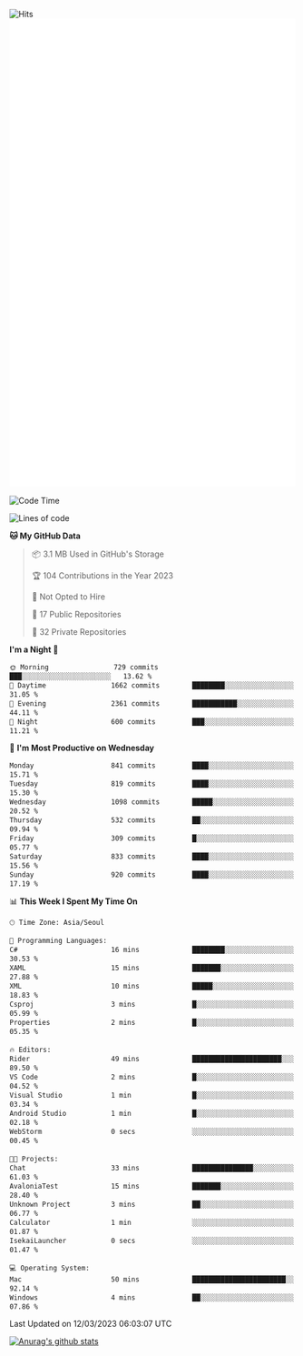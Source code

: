 ![Hits](https://hits.seeyoufarm.com/api/count/incr/badge.svg?url=https%3A%2F%2Fgithub.com%2Fkokose1234&count_bg=%2379C83D&title_bg=%23555555&icon=apple.svg&icon_color=%23E7E7E7&title=hits&edge_flat=false)
<br/>
![Metrics](https://github.com/kokose1234/kokose1234/blob/main/github-metrics.svg)

<!--START_SECTION:waka-->
![Code Time](http://img.shields.io/badge/Code%20Time-780%20hrs%2031%20mins-blue)

![Lines of code](https://img.shields.io/badge/From%20Hello%20World%20I%27ve%20Written-20.0%20million%20lines%20of%20code-blue)

**🐱 My GitHub Data** 

> 📦 3.1 MB Used in GitHub's Storage 
 > 
> 🏆 104 Contributions in the Year 2023
 > 
> 🚫 Not Opted to Hire
 > 
> 📜 17 Public Repositories 
 > 
> 🔑 32 Private Repositories 
 > 
**I'm a Night 🦉** 

```text
🌞 Morning                729 commits         ███░░░░░░░░░░░░░░░░░░░░░░   13.62 % 
🌆 Daytime                1662 commits        ████████░░░░░░░░░░░░░░░░░   31.05 % 
🌃 Evening                2361 commits        ███████████░░░░░░░░░░░░░░   44.11 % 
🌙 Night                  600 commits         ███░░░░░░░░░░░░░░░░░░░░░░   11.21 % 
```
📅 **I'm Most Productive on Wednesday** 

```text
Monday                   841 commits         ████░░░░░░░░░░░░░░░░░░░░░   15.71 % 
Tuesday                  819 commits         ████░░░░░░░░░░░░░░░░░░░░░   15.30 % 
Wednesday                1098 commits        █████░░░░░░░░░░░░░░░░░░░░   20.52 % 
Thursday                 532 commits         ██░░░░░░░░░░░░░░░░░░░░░░░   09.94 % 
Friday                   309 commits         █░░░░░░░░░░░░░░░░░░░░░░░░   05.77 % 
Saturday                 833 commits         ████░░░░░░░░░░░░░░░░░░░░░   15.56 % 
Sunday                   920 commits         ████░░░░░░░░░░░░░░░░░░░░░   17.19 % 
```


📊 **This Week I Spent My Time On** 

```text
🕑︎ Time Zone: Asia/Seoul

💬 Programming Languages: 
C#                       16 mins             ████████░░░░░░░░░░░░░░░░░   30.53 % 
XAML                     15 mins             ███████░░░░░░░░░░░░░░░░░░   27.88 % 
XML                      10 mins             █████░░░░░░░░░░░░░░░░░░░░   18.83 % 
Csproj                   3 mins              █░░░░░░░░░░░░░░░░░░░░░░░░   05.99 % 
Properties               2 mins              █░░░░░░░░░░░░░░░░░░░░░░░░   05.35 % 

🔥 Editors: 
Rider                    49 mins             ██████████████████████░░░   89.50 % 
VS Code                  2 mins              █░░░░░░░░░░░░░░░░░░░░░░░░   04.52 % 
Visual Studio            1 min               █░░░░░░░░░░░░░░░░░░░░░░░░   03.34 % 
Android Studio           1 min               █░░░░░░░░░░░░░░░░░░░░░░░░   02.18 % 
WebStorm                 0 secs              ░░░░░░░░░░░░░░░░░░░░░░░░░   00.45 % 

🐱‍💻 Projects: 
Chat                     33 mins             ███████████████░░░░░░░░░░   61.03 % 
AvaloniaTest             15 mins             ███████░░░░░░░░░░░░░░░░░░   28.40 % 
Unknown Project          3 mins              ██░░░░░░░░░░░░░░░░░░░░░░░   06.77 % 
Calculator               1 min               ░░░░░░░░░░░░░░░░░░░░░░░░░   01.87 % 
IsekaiLauncher           0 secs              ░░░░░░░░░░░░░░░░░░░░░░░░░   01.47 % 

💻 Operating System: 
Mac                      50 mins             ███████████████████████░░   92.14 % 
Windows                  4 mins              ██░░░░░░░░░░░░░░░░░░░░░░░   07.86 % 
```


 Last Updated on 12/03/2023 06:03:07 UTC
<!--END_SECTION:waka-->

[![Anurag's github stats](https://github-readme-stats.vercel.app/api?username=kokose1234&theme=dracula)](https://github.com/anuraghazra/github-readme-stats)



	
